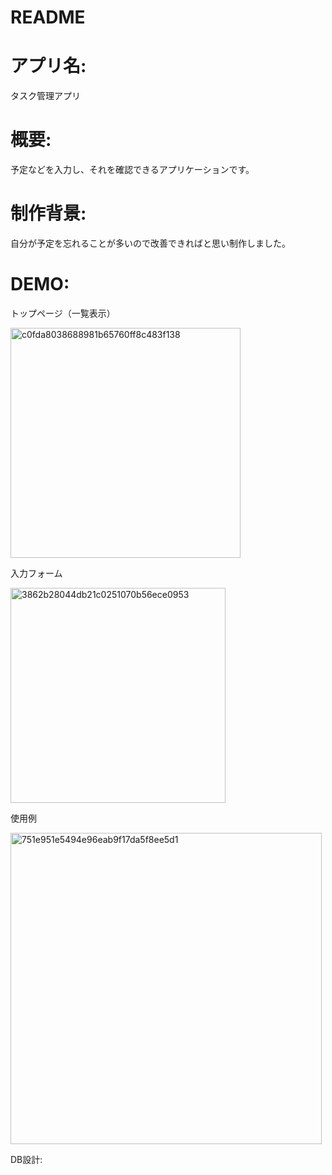 # README

# アプリ名:

タスク管理アプリ
# 概要:

予定などを入力し、それを確認できるアプリケーションです。
# 制作背景:

自分が予定を忘れることが多いので改善できればと思い制作しました。
# DEMO:

トップページ（一覧表示）

<img width="368" alt="c0fda8038688981b65760ff8c483f138" src="https://user-images.githubusercontent.com/60650659/86476324-42f4ed00-bd81-11ea-9613-a6ccb82b98f4.png">

入力フォーム

<img width="344" alt="3862b28044db21c0251070b56ece0953" src="https://user-images.githubusercontent.com/60650659/86476711-05449400-bd82-11ea-8c74-d6fabc9c8b85.png">

使用例

<img width="498" alt="751e951e5494e96eab9f17da5f8ee5d1" src="https://user-images.githubusercontent.com/60650659/86477916-56ee1e00-bd84-11ea-8285-c1ec0dccc9de.png">

DB設計:

